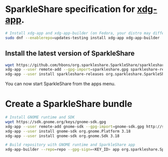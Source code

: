 # SparkleShare specification for [xdg-app](https://www.freedesktop.org/wiki/Software/xdg-app/).

```bash
# Install xdg-app and xdg-app-builder (on Fedora, your distro may differ)
sudo dnf --enablerepo=updates-testing install xdg-app xdg-app-builder
```


## Install the latest version of SparkleShare
```bash
wget https://github.com/hbons/org.sparkleshare.SparkleShare/sparkleshare.gpg
xdg-app --user remote-add --gpg-import=sparkleshare.gpg sparkleshare-releases http://releases.sparkleshare.org
xdg-app --user install sparkleshare-releases org.sparkleshare.SparkleShare
```

You can now start SparkleShare from the apps menu.


# Create a SparkleShare bundle

```bash
# Install GNOME runtime and SDK
wget https://sdk.gnome.org/keys/gnome-sdk.gpg
xdg-app --user remote-add gnome-sdk --gpg-import=gnome-sdk.gpg http://sdk.gnome.org/repo/
xdg-app --user install gnome-sdk org.gnome.Platform 3.18
xdg-app --user install gnome-sdk org.gnome.Sdk 3.18

# Build repository with GNOME runtime and SparkleShare app
xdg-app-builder --repo=repo --gpg-sign=<KEY_ID> app org.sparkleshare.SparkleShare.json
```

